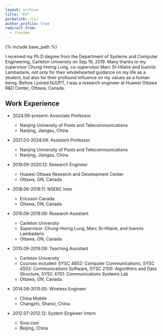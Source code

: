 ```yaml
---
layout: archive
title: "CV"
permalink: /cv/
author_profile: true
redirect_from:
  - /resume
---
```


{% include base_path %}


I received my Ph.D degree from the Department of Systems and Computer Engineering, Carleton University on Sep 19, 2019. Many thanks to my supervisor Chung-Horng Lung, co-supervisor Marc St-Hilaire and Ioannis Lambadaris, not only for their wholehearted guidance on my life as a student, but also for their profound influence on my values as a human being. Before I joined NJUPT, I was a research engineer at Huawei Ottawa R&D Center, Ottawa, Canada. 

Work Experience
---

* 2024.09-present: Associate Professor
  * Nanjing University of Posts and Telecommunications
  * Nanjing, Jiangsu, China 

* 2021.03-2024.09: Assistant Professor
  * Nanjing University of Posts and Telecommunications
  * Nanjing, Jiangsu, China 

* 2019.09-2020.12: Research Engineer
  * Huawei Ottawa Research and Development Center
  * Ottawa, ON, Canada

* 2018.06-2018.11: NSERC Inter
  * Ericsson Canada
  * Ottawa, ON, Canada

* 2015.09-2019.09: Research Assistant
  * Carleton University
  * Supervisor: Chung-Horng Lung, Marc St-Hilaire, and Ioannis Lambadaris
  * Ottawa, ON, Canada

* 2015.09-2019.09: Teaching Assistant
  * Carleton University
  * Courses included: SYSC 4602: Computer Communications, SYSC 4502: Communications Software, SYSC 2100: Algorithms and Data Structure, SYSC 4701: Communications Systems Lab
  * Ottawa, ON, Canada

* 2014.08-2015.05: Wireless Engineer
  * China Mobile
  * Changzhi, Shanxi, China

* 2012.07-2012.12: System Engineer Intern
  * Sina.com
  * Beijing, China  

